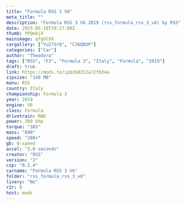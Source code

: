 ```yaml
---
title: "Formula RSS 3 V6"
meta_title: ""
description: "Formula RSS 3 V6 2019 (rss_formula_rss_3_v6) by RSS"
date: 2025-05-18T19:27:00Z
thumb: YPQebi4
mainimage: qfgUl9X
cargallery: ["Yu27VrQ", "C36QN3P"]
categories: ["Car"]
author: "Theodora"
tags: ["RSS", "F3", "Formula 3", "Italy", "Formula", "2019"]
draft: true
link: https://mods.to/ipQ368312a72f034a
zipsize: "149 MB"
manu: RSS
country: Italy
championship: Formula 3
year: 2019
engine: V6
class: Formula
drivetrain: RWD
power: 380 bhp 
torque: "385"
mass: "690"
speed: "280+"
gb: 6-speed
accel: "3.0 seconds"
creator: "RSS"
version: "2"
csp: "0.2.4"
carname: "Formula RSS 3 V6"
folder: "rss_formula_rss_3_v6"
livery: "No"
r2r: 0
host: mods
---
```

